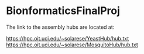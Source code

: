 # BionformaticsFinalProj

The link to the assembly hubs are located at:<br>

<l>https://hpc.oit.uci.edu/~solarese/YeastHub/hub.txt<br>
<l>https://hpc.oit.uci.edu/~solarese/MosquitoHub/hub.txt<br>
